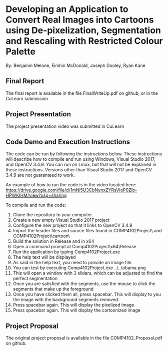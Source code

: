 # Developing an Application to Convert Real Images into Cartoons using De-pixelization, Segmentation and Rescaling with Restricted Colour Palette

By: Benjamin Melone, Eimhin McDonald, Joseph Dooley, Ryan Kane

## Final Report

The final report is available in the file FinalWriteUp.pdf on github, or in the CuLearn submission

## Project Presentation

The project presentation video was submitted in CuLearn

## Code Demo and Execution Instructions

The code can be run by following the instructions below.
These instructions will describe how to compile and run using Windows, Visual Studio 2017, and OpenCV 3.4.9.
You can run on Linux, but that will not be explained in these instructions.
Versions other than Visual Studio 2017 and OpenCV 3.4.9 are not guaranteed to work.

An example of how to run the code is in the video located here: https://drive.google.com/file/d/1mNl5U3CbNynxZYRsVIoP0Zib-HPWKIHM/view?usp=sharing

To compile and run the code:
1. Clone the repository to your computer
2. Create a new empty Visual Studio 2017 project
3. Configure the new project so that it links to OpenCV 3.4.9
4. Import the header files and source files found in COMP4102Project\\ and COMP4102Project\\cartoon\\
5. Build the solution in Release and in x64
6. Open a command prompt at Comp4102Project\\x64\\Release
7. Run the application by typing Comp4102Project.exe
8. The help text will be displayed
9. As said in the help text, you need to provide an image file.
10. You can test by executing Comp4102Project.exe ..\\..\\obama.png
11. This will open a window with 3 sliders, which can be adjusted to find the perfect segmentation
12. Once you are satisfied with the segments, use the mouse to click the segments that make up the foreground
13. Once you have clicked them all, press spacebar. This will display to you the image with the background segments removed
14. Press spacebar again. This will display the pixelized image
15. Press spacebar again. This will display the cartoonized image

## Project Proposal

The original project proposal is available in the file COMP4102_Proposal.pdf on github.

